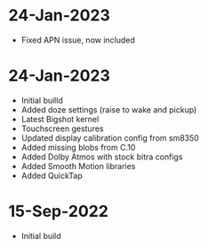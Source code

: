 # 24-Jan-2023
- Fixed APN issue, now included

# 24-Jan-2023
- Initial builld
- Added doze settings (raise to wake and pickup)
- Latest Bigshot kernel
- Touchscreen gestures
- Updated display calibration config from sm8350
- Added missing blobs from  C.10
- Added Dolby Atmos with stock bitra configs
- Added Smooth Motion libraries
- Added QuickTap

# 15-Sep-2022
- Initial build